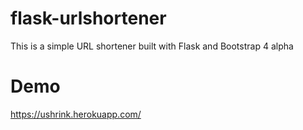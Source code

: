 # flask-urlshortener
This is a simple URL shortener built with Flask and Bootstrap 4 alpha

# Demo
https://ushrink.herokuapp.com/
